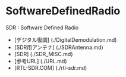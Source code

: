 # SoftwareDefinedRadio
SDR : Software Defined Radio

- [デジタル復調] (./DigitalDemodulation.md)
- [SDR用アンテナ] (./SDRAntenna.md)
- [SDR] (./SDR_MISC.md)
- [参考URL] (./URL.md)
- [RTL-SDR.COM] (./rtl-sdr.md)


